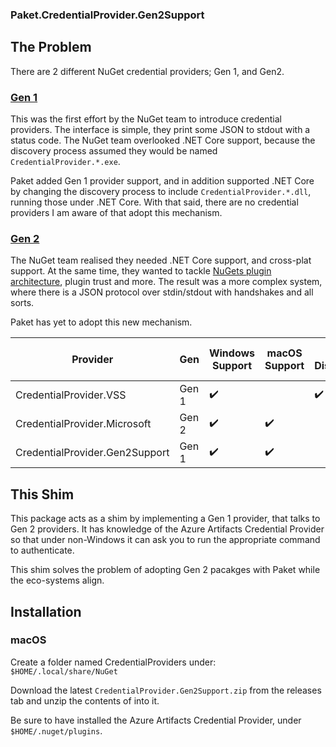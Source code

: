 ### Paket.CredentialProvider.Gen2Support

## The Problem

There are 2 different NuGet credential providers; Gen 1, and Gen2.

### [Gen 1](https://docs.microsoft.com/en-us/nuget/reference/extensibility/nuget-exe-credential-providers)

This was the first effort by the NuGet team to introduce credential providers. The interface is simple, they print some JSON to stdout with a status code. The NuGet team overlooked .NET Core support, because the discovery process assumed they would be named `CredentialProvider.*.exe`.

Paket added Gen 1 provider support, and in addition supported .NET Core by changing the discovery process to include `CredentialProvider.*.dll`, running those under .NET Core. With that said, there are no credential providers I am aware of that adopt this mechanism.

### [Gen 2](https://docs.microsoft.com/en-us/nuget/reference/extensibility/nuget-cross-platform-authentication-plugin)

The NuGet team realised they needed .NET Core support, and cross-plat support. At the same time, they wanted to tackle [NuGets plugin architecture](https://docs.microsoft.com/en-us/nuget/reference/extensibility/nuget-cross-platform-plugins), plugin trust and more. The result was a more complex system, where there is a JSON protocol over stdin/stdout with handshakes and all sorts.

Paket has yet to adopt this new mechanism.

| Provider                       | Gen    | Windows Support | macOS Support | ADO Distributed | NuGet Client Support | Paket Support |
|--------------------------------|--------|-----------------|---------------|-----------------|----------------------|---------------|
| CredentialProvider.VSS         | Gen 1  | :heavy_check_mark: |               | :heavy_check_mark: | Going soon           | :heavy_check_mark: |
| CredentialProvider.Microsoft   | Gen 2  | :heavy_check_mark: | :heavy_check_mark: |                 | :heavy_check_mark: |               |
| CredentialProvider.Gen2Support | Gen 1  | :heavy_check_mark: | :heavy_check_mark: |                 | Going soon           | :heavy_check_mark: |

## This Shim

This package acts as a shim by implementing a Gen 1 provider, that talks to Gen 2 providers. It has knowledge of the Azure Artifacts Credential Provider so that under non-Windows it can ask you to run the appropriate command to authenticate.

This shim solves the problem of adopting Gen 2 pacakges with Paket while the eco-systems align.

## Installation

### macOS

Create a folder named CredentialProviders under:
`$HOME/.local/share/NuGet`

Download the latest `CredentialProvider.Gen2Support.zip` from the releases tab and unzip the contents of into it.

Be sure to have installed the Azure Artifacts Credential Provider, under `$HOME/.nuget/plugins`.
